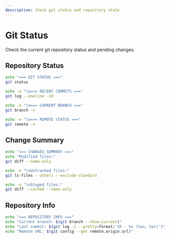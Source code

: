 ```yaml
---
description: Check git status and repository state
---
```


# Git Status

Check the current git repository status and pending changes.

## Repository Status
```bash
echo "=== GIT STATUS ==="
git status

echo -e "\n=== RECENT COMMITS ==="
git log --oneline -10

echo -e "\n=== CURRENT BRANCH ==="
git branch -v

echo -e "\n=== REMOTE STATUS ==="
git remote -v
```

## Change Summary
```bash
echo "=== CHANGES SUMMARY ==="
echo "Modified files:"
git diff --name-only

echo -e "\nUntracked files:"
git ls-files --others --exclude-standard

echo -e "\nStaged files:"
git diff --cached --name-only
```

## Repository Info
```bash
echo "=== REPOSITORY INFO ==="
echo "Current branch: $(git branch --show-current)"
echo "Last commit: $(git log -1 --pretty=format:'%h - %s (%an, %ar)')"
echo "Remote URL: $(git config --get remote.origin.url)"
```